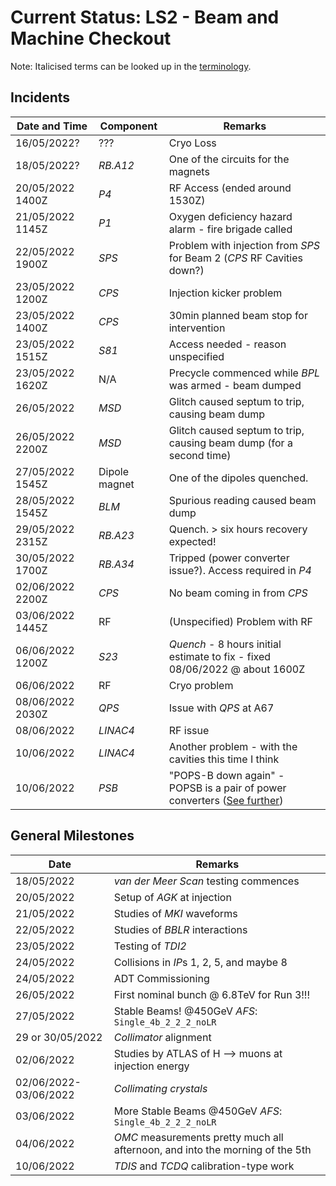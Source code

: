 # Current Status: LS2 - Beam and Machine Checkout 

Note: Italicised terms can be looked up in the [terminology](Terminology.md).

## Incidents

| Date and Time | Component | Remarks |
|      ---      |    ---    |   ---   |
|  16/05/2022?  |    ???    | Cryo Loss |
|  18/05/2022?  |   *RB.A12*  | One of the circuits for the magnets |
|  20/05/2022 1400Z  |   *P4*  | RF Access (ended around 1530Z) |
|  21/05/2022 1145Z  |   *P1*  | Oxygen deficiency hazard alarm - fire brigade called |
|  22/05/2022 1900Z  |   *SPS*  | Problem with injection from *SPS* for Beam 2 (*CPS* RF Cavities down?) |
|  23/05/2022 1200Z  | *CPS* | Injection kicker problem |
|  23/05/2022 1400Z  | *CPS* | 30min planned beam stop for intervention  | 
|  23/05/2022 1515Z  | *S81* | Access needed - reason unspecified |
|  23/05/2022 1620Z  | N/A | Precycle commenced while *BPL* was armed - beam dumped |
|  26/05/2022  | *MSD* | Glitch caused septum to trip, causing beam dump |
|  26/05/2022 2200Z  | *MSD* | Glitch caused septum to trip, causing beam dump (for a second time) |
|  27/05/2022 1545Z  | Dipole magnet | One of the dipoles quenched. |
|  28/05/2022 1545Z  | *BLM* | Spurious reading caused beam dump |
|  29/05/2022 2315Z  | *RB.A23* | Quench. > six hours recovery expected! |
|  30/05/2022 1700Z  | *RB.A34* | Tripped (power converter issue?). Access required in *P4* |
|  02/06/2022 2200Z  | *CPS* | No beam coming in from *CPS* |
|  03/06/2022 1445Z  | RF | (Unspecified) Problem with RF |
|  06/06/2022 1200Z  | *S23* | *Quench* - 8 hours initial estimate to fix - fixed 08/06/2022 @ about 1600Z |
|  06/06/2022 | RF | Cryo problem |
|  08/06/2022 2030Z | *QPS* | Issue with *QPS* at A67 |
|  08/06/2022 | *LINAC4* | RF issue |
| 10/06/2022 | *LINAC4* | Another problem - with the cavities this time I think |
| 10/06/2022 | *PSB* | "POPS-B down again" - POPSB is a pair of power converters ([See further](https://indico.cern.ch/event/923215/)) |

## General Milestones

| Date | Remarks |
|      ---      |    ---    |
|   18/05/2022  | *van der Meer Scan* testing commences |
|   20/05/2022  | Setup of *AGK* at injection |
|   21/05/2022  | Studies of *MKI* waveforms |
|   22/05/2022  | Studies of *BBLR* interactions |
|   23/05/2022  | Testing of *TDI2* |
|   24/05/2022  | Collisions in *IP*s 1, 2, 5, and maybe 8 |
|   24/05/2022  | ADT Commissioning |
|   26/05/2022  | First nominal bunch @ 6.8TeV for Run 3!!! |
|   27/05/2022  | Stable Beams! @450GeV *AFS*: `Single_4b_2_2_2_noLR` |
|   29 or 30/05/2022  | *Collimator* alignment |
|   02/06/2022  | Studies by ATLAS of H --> muons at injection energy | 
|   02/06/2022-03/06/2022 | *Collimating crystals* |
|   03/06/2022  | More Stable Beams @450GeV *AFS*: `Single_4b_2_2_2_noLR` |
|   04/06/2022  | *OMC* measurements pretty much all afternoon, and into the morning of the 5th |
| 10/06/2022 | *TDIS* and *TCDQ* calibration-type work |